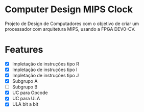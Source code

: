 # Computer Design MIPS Clock

Projeto de Design de Computadores com o objetivo de criar um processador com arquitetura MIPS, usando a FPGA DEV0-CV.

# Features

- [X] Impletação de instruções tipo R
- [X] Impletação de instruções tipo I
- [X] Impletação de instruções tipo J
- [X] Subgrupo A
- [ ] Subgrupo B
- [X] UC para Opcode
- [X] UC para ULA
- [X] ULA bit a bit
